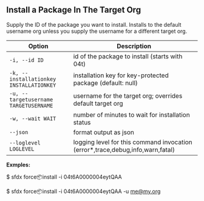 ## Install a Package In The Target Org

Supply the ID of the package you want to install. Installs to the default username org unless you supply the username for a different target org.



Option | Description
--- | --- 
```-i, --id ID``` | id of the package to install (starts with 04t)
```-k, --installationkey INSTALLATIONKEY``` | installation key for key-protected package (default: null)
```-u, --targetusername TARGETUSERNAME``` | username for the target org; overrides default target org
```-w, --wait WAIT``` | number of minutes to wait for installation status
```--json``` | format output as json
```--loglevel LOGLEVEL``` | logging level for this command invocation (error*,trace,debug,info,warn,fatal)


__Exmples:__ 

$ sfdx force:package:install -i 04t6A0000004eytQAA

$ sfdx force:package:install -i 04t6A0000004eytQAA -u me@my.org


